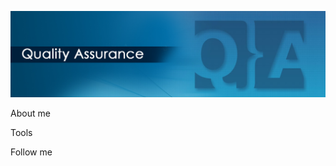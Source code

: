 ![Header](https://github.com/GavRDN/GavRDN/blob/main/assets/header.jpg)

About me

Tools

Follow me
